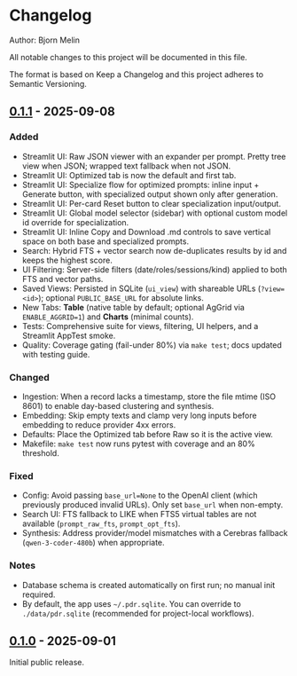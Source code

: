 # Changelog

Author: Bjorn Melin

All notable changes to this project will be documented in this file.

The format is based on Keep a Changelog and this project adheres to Semantic Versioning.

## [0.1.1] - 2025-09-08

### Added

- Streamlit UI: Raw JSON viewer with an expander per prompt. Pretty tree view when JSON; wrapped text fallback when not JSON.
- Streamlit UI: Optimized tab is now the default and first tab.
- Streamlit UI: Specialize flow for optimized prompts: inline input + Generate button, with specialized output shown only after generation.
- Streamlit UI: Per-card Reset button to clear specialization input/output.
- Streamlit UI: Global model selector (sidebar) with optional custom model id override for specialization.
- Streamlit UI: Inline Copy and Download .md controls to save vertical space on both base and specialized prompts.
- Search: Hybrid FTS + vector search now de-duplicates results by id and keeps the highest score.
- UI Filtering: Server-side filters (date/roles/sessions/kind) applied to both FTS and vector paths.
- Saved Views: Persisted in SQLite (`ui_view`) with shareable URLs (`?view=<id>`); optional `PUBLIC_BASE_URL` for absolute links.
- New Tabs: **Table** (native table by default; optional AgGrid via `ENABLE_AGGRID=1`) and **Charts** (minimal counts).
- Tests: Comprehensive suite for views, filtering, UI helpers, and a Streamlit AppTest smoke.
- Quality: Coverage gating (fail-under 80%) via `make test`; docs updated with testing guide.

### Changed

- Ingestion: When a record lacks a timestamp, store the file mtime (ISO 8601) to enable day-based clustering and synthesis.
- Embedding: Skip empty texts and clamp very long inputs before embedding to reduce provider 4xx errors.
- Defaults: Place the Optimized tab before Raw so it is the active view.
- Makefile: `make test` now runs pytest with coverage and an 80% threshold.

### Fixed

- Config: Avoid passing `base_url=None` to the OpenAI client (which previously produced invalid URLs). Only set `base_url` when non-empty.
- Search UI: FTS fallback to LIKE when FTS5 virtual tables are not available (`prompt_raw_fts`, `prompt_opt_fts`).
- Synthesis: Address provider/model mismatches with a Cerebras fallback (`qwen-3-coder-480b`) when appropriate.

### Notes

- Database schema is created automatically on first run; no manual init required.
- By default, the app uses `~/.pdr.sqlite`. You can override to `./data/pdr.sqlite` (recommended for project-local workflows).

## [0.1.0] - 2025-09-01

Initial public release.

[0.1.1]: https://github.com/BjornMelin/codex-prompt-refinery/releases/tag/v0.1.1
[0.1.0]: https://github.com/BjornMelin/codex-prompt-refinery/releases/tag/v0.1.0

